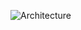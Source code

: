 ![Architecture](https://github.com/jackychoi26/SwiftUI-MVVM/assets/57091220/65080479-8d6d-4b2c-8c5a-0544bb4d4db1)
